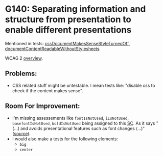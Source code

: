 
# G140: Separating information and structure from presentation to enable different presentations

Mentioned in tests: [cssDocumentMakesSenseStyleTurnedOff](https://github.com/quailjs/quail/blob/2.2.15/src/js/custom/cssDocumentMakesSenseStyleTurnedOff.js), [documentContentReadableWithoutStylesheets](https://github.com/quailjs/quail/blob/2.2.15/src/js/custom/documentContentReadableWithoutStylesheets.js)

WCAG 2 [overview](http://www.w3.org/TR/2015/NOTE-WCAG20-TECHS-20150226/G140).

## Problems:

* CSS related stuff might be untestable. I mean tests like: &quot;disable css to check if the content makes sense&quot;.

## Room For Improvement:

* I'm missing assessements like `fontIsNotUsed`, `iIsNotUsed`, `basefontIsNotUsed`, `boldIsNotUsed` being assigned to this <abbr title="Success Criteria">SC</abbr>. As it says &quot;(...) and avoids presentational features such as font changes (...)&quot; ([source](http://www.w3.org/TR/2015/NOTE-WCAG20-TECHS-20150226/G140)).
* I would also make a tests for the following elements:
	* `big`
	* `center`
